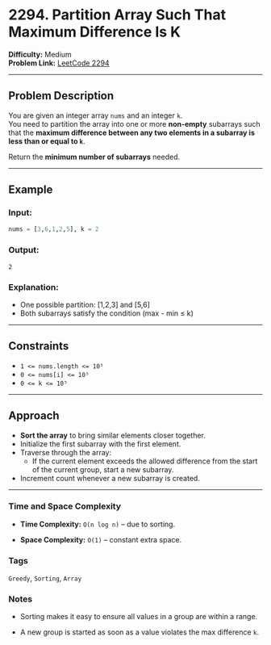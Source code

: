 # 2294. Partition Array Such That Maximum Difference Is K

**Difficulty:** Medium  
**Problem Link:** [LeetCode 2294](https://leetcode.com/problems/partition-array-such-that-maximum-difference-is-k)

---

## Problem Description

You are given an integer array `nums` and an integer `k`.  
You need to partition the array into one or more **non-empty** subarrays such that the **maximum difference between any two elements in a subarray is less than or equal to `k`**.

Return the **minimum number of subarrays** needed.

---

## Example

### Input:
```python
nums = [3,6,1,2,5], k = 2
```
### Output:
`2`

### Explanation:
- One possible partition: [1,2,3] and [5,6]
- Both subarrays satisfy the condition (max - min ≤ k)

---

## Constraints

- `1 <= nums.length <= 10⁵`
- `0 <= nums[i] <= 10⁵`
- `0 <= k <= 10⁵`

---

## Approach

- **Sort the array** to bring similar elements closer together.
- Initialize the first subarray with the first element.
- Traverse through the array:
  - If the current element exceeds the allowed difference from the start of the current group, start a new subarray.
- Increment count whenever a new subarray is created.

---

### Time and Space Complexity

- **Time Complexity:** `O(n log n)` – due to sorting.

- **Space Complexity:** `O(1)` – constant extra space.

### Tags
`Greedy`, `Sorting`, `Array`

### Notes

- Sorting makes it easy to ensure all values in a group are within a range.

- A new group is started as soon as a value violates the max difference `k`.